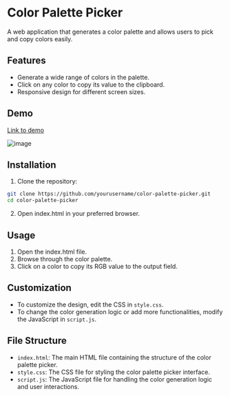 # Color Palette Picker

A web application that generates a color palette and allows users to pick and copy colors easily.

## Features

- Generate a wide range of colors in the palette.
- Click on any color to copy its value to the clipboard.
- Responsive design for different screen sizes.
  
## Demo

[Link to demo](https://codepen.io/Shravan-Dalavi/pen/bGPqXVz)
<br>

![image](https://github.com/user-attachments/assets/66d55a21-bd85-476c-aae0-dbaab83c536a)

## Installation

1. Clone the repository:
```bash
git clone https://github.com/yourusername/color-palette-picker.git
cd color-palette-picker
```
2. Open index.html in your preferred browser.
   
## Usage

1. Open the index.html file.
2. Browse through the color palette.
3. Click on a color to copy its RGB value to the output field.
   
## Customization

- To customize the design, edit the CSS in `style.css`.
- To change the color generation logic or add more functionalities, modify the JavaScript in `script.js`.
  
## File Structure

- `index.html`: The main HTML file containing the structure of the color palette picker.
- `style.css`: The CSS file for styling the color palette picker interface.
- `script.js`: The JavaScript file for handling the color generation logic and user interactions.
